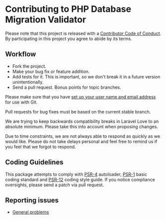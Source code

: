 # Contributing to PHP Database Migration Validator

Please note that this project is released with a [Contributor Code of Conduct](CODE_OF_CONDUCT.md). By participating in this project you agree to abide by its terms.

## Workflow

- Fork the project.
- Make your bug fix or feature addition.
- Add tests for it. This is important, so we don't break it in a future version unintentionally.
- Send a pull request. Bonus points for topic branches.

Please make sure that you have [set up your user name and email address](http://git-scm.com/book/en/v2/Getting-Started-First-Time-Git-Setup) for use with Git.

Pull requests for bug fixes must be based on the current stable branch.

We are trying to keep backwards compatibility breaks in Laravel Love to an absolute minimum. Please take this into account when proposing changes.

Due to time constraints, we are not always able to respond as quickly as we would like. Please do not take delays personal and feel free to remind us if you feel that we forgot to respond.

## Coding Guidelines

This package attempts to comply with [PSR-4] autoloader, [PSR-1] basic coding standard and [PSR-12] coding style guide.
If you notice compliance oversights, please send a patch via pull request.

## Reporting issues

- [General problems]

[PSR-1]: https://github.com/php-fig/fig-standards/blob/master/accepted/PSR-1-basic-coding-standard.md
[PSR-4]: https://github.com/php-fig/fig-standards/blob/master/accepted/PSR-4-autoloader.md
[PSR-12]: https://github.com/php-fig/fig-standards/blob/master/accepted/PSR-12-extended-coding-style-guide.md
[General problems]: https://github.com/antonkomarev/php-database-migration-validator/issues
